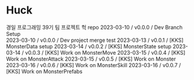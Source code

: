 # Huck
경일 프로그래밍 39기 팀 프로젝트 헉 repo
2023-03-10 / v0.0.0 / Dev Branch Setup      
2023-03-10 / v0.0.0 / Dev project merge test
2023-03-13 / v0.0.1 / [KKS] MonsterData setup
2023-03-14 / v0.0.2 / [KKS] MonsterState setup
2023-03-14 / v0.0.3 / [KKS] Work on MonsterMove
2023-03-15 / v0.0.4 / [KKS] Work on MonsterAttack
2023-03-15 / v0.0.5 / [KKS] Work on Monster
2023-03-16 / v0.0.6 / [KKS] Work on MonsterSkill
2023-03-16 / v0.0.7 / [KKS] Work on MonsterPrefabs